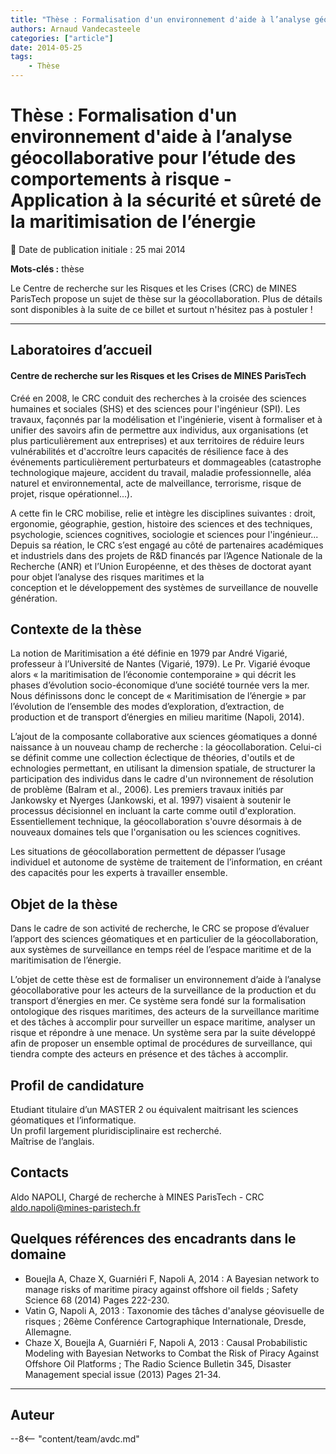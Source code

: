 ```yaml
---
title: "Thèse : Formalisation d'un environnement d'aide à l’analyse géocollaborative pour l’étude des comportements à risque - Application à la sécurité et sûreté de la maritimisation de l’énergie"
authors: Arnaud Vandecasteele
categories: ["article"]
date: 2014-05-25
tags:
    - Thèse
---
```


# Thèse : Formalisation d'un environnement d'aide à l’analyse géocollaborative pour l’étude des comportements à risque - Application à la sécurité et sûreté de la maritimisation de l’énergie

:calendar: Date de publication initiale : 25 mai 2014

**Mots-clés :** thèse

Le Centre de recherche sur les Risques et les Crises (CRC) de MINES ParisTech propose un sujet de thèse sur la géocollaboration. Plus de détails sont disponibles à la suite de ce billet et surtout n'hésitez pas à postuler !

----

## Laboratoires d’accueil

#### Centre de recherche sur les Risques et les Crises de MINES ParisTech

Créé en 2008, le CRC conduit des recherches à la croisée des sciences humaines et sociales (SHS) et des sciences pour l'ingénieur (SPI). Les travaux, façonnés par la modélisation et l'ingénierie, visent à formaliser et à unifier des savoirs afin de permettre aux individus, aux organisations (et plus particulièrement aux entreprises) et aux territoires de réduire leurs vulnérabilités et d'accroître leurs capacités de résilience face à des événements particulièrement perturbateurs et dommageables (catastrophe technologique majeure, accident du travail, maladie professionnelle, aléa naturel et environnemental, acte de malveillance, terrorisme, risque de projet, risque opérationnel...).

A cette fin le CRC mobilise, relie et intègre les disciplines suivantes : droit, ergonomie, géographie, gestion, histoire des sciences et des techniques, psychologie, sciences cognitives, sociologie et sciences pour l'ingénieur... Depuis sa réation, le CRC s’est engagé au côté de partenaires académiques et industriels dans des projets de R&D financés par l’Agence Nationale de la Recherche (ANR) et l’Union Européenne, et des thèses de doctorat ayant pour objet l’analyse des risques maritimes et la  
conception et le développement des systèmes de surveillance de nouvelle génération.

## Contexte de la thèse

La notion de Maritimisation a été définie en 1979 par André Vigarié, professeur à l’Université de Nantes (Vigarié, 1979). Le Pr. Vigarié évoque alors « la maritimisation de l’économie contemporaine » qui décrit les phases d’évolution socio-économique d’une société tournée vers la mer. Nous définissons donc le concept de « Maritimisation de l’énergie » par l’évolution de l’ensemble des modes d’exploration, d’extraction, de production et de transport d’énergies en milieu maritime (Napoli, 2014).

L’ajout de la composante collaborative aux sciences géomatiques a donné naissance à un nouveau champ de recherche : la géocollaboration. Celui-ci se définit comme une collection éclectique de théories, d'outils et de echnologies permettant, en utilisant la dimension spatiale, de structurer la participation des individus dans le cadre d'un nvironnement de résolution de problème (Balram et al., 2006). Les premiers travaux initiés par Jankowsky et Nyerges (Jankowski, et al. 1997) visaient à soutenir le processus décisionnel en incluant la carte comme outil d'exploration. Essentiellement technique, la géocollaboration s'ouvre désormais à de nouveaux domaines tels que l'organisation ou les sciences cognitives.

Les situations de géocollaboration permettent de dépasser l’usage individuel et autonome de système de traitement de l’information, en créant des capacités pour les experts à travailler ensemble.

## Objet de la thèse

Dans le cadre de son activité de recherche, le CRC se propose d’évaluer l’apport des sciences géomatiques et en particulier de la géocollaboration, aux systèmes de surveillance en temps réel de l’espace maritime et de la maritimisation de l’énergie.

L’objet de cette thèse est de formaliser un environnement d’aide à l’analyse géocollaborative pour les acteurs de la surveillance de la production et du transport d’énergies en mer. Ce système sera fondé sur la formalisation ontologique des risques maritimes, des acteurs de la surveillance maritime et des tâches à accomplir pour surveiller un espace maritime, analyser un risque et répondre à une menace. Un système sera par la suite développé afin de proposer un ensemble optimal de procédures de surveillance, qui tiendra compte des acteurs en présence et des tâches à accomplir.

## Profil de candidature

Etudiant titulaire d’un MASTER 2 ou équivalent maitrisant les sciences géomatiques et l’informatique.  
Un profil largement pluridisciplinaire est recherché.  
Maîtrise de l’anglais.

## Contacts

Aldo NAPOLI, Chargé de recherche à MINES ParisTech - CRC  
[aldo.napoli@mines-paristech.fr](mailto:aldo.napoli@mines-paristech.fr)

## Quelques références des encadrants dans le domaine

* Bouejla A, Chaze X, Guarniéri F, Napoli A, 2014 : A Bayesian network to manage risks of maritime piracy against offshore oil fields ; Safety Science 68 (2014) Pages 222-230.
* Vatin G, Napoli A, 2013 : Taxonomie des tâches d'analyse géovisuelle de risques ; 26ème Conférence Cartographique Internationale, Dresde, Allemagne.
* Chaze X, Bouejla A, Guarniéri F, Napoli A, 2013 : Causal Probabilistic Modeling with Bayesian Networks to Combat the Risk of Piracy Against Offshore Oil Platforms ; The Radio Science Bulletin 345, Disaster Management special issue (2013) Pages 21-34.

----

## Auteur

--8<-- "content/team/avdc.md"
